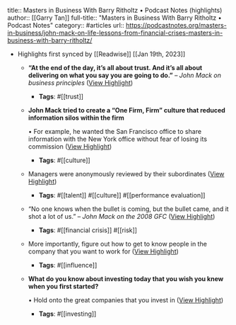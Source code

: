 title:: Masters in Business With Barry Ritholtz • Podcast Notes (highlights)
author:: [[Garry Tan]]
full-title:: "Masters in Business With Barry Ritholtz • Podcast Notes"
category:: #articles
url:: https://podcastnotes.org/masters-in-business/john-mack-on-life-lessons-from-financial-crises-masters-in-business-with-barry-ritholtz/

- Highlights first synced by [[Readwise]] [[Jan 19th, 2023]]
	- **“At the end of the day, it’s all about trust. And it’s all about delivering on what you say you are going to do.”** – *John Mack on business principles* ([View Highlight](https://read.readwise.io/read/01gq3h1vcsm8rshc3fvxcz36rw))
		- **Tags**: #[[trust]]
	- **John Mack tried to create a “One Firm, Firm” culture that reduced information silos within the firm**
	  
	  •   For example, he wanted the San Francisco office to share information with the New York office without fear of losing its commission ([View Highlight](https://read.readwise.io/read/01gq3k9qw8n5pg36fg28mjyfsx))
		- **Tags**: #[[culture]]
	- Managers were anonymously reviewed by their subordinates ([View Highlight](https://read.readwise.io/read/01gq3k8yjakv8z0tsm5dckg9dm))
		- **Tags**: #[[talent]] #[[culture]] #[[performance evaluation]]
	- “No one knows when the bullet is coming, but the bullet came, and it shot a lot of us.” – *John Mack on the 2008 GFC* ([View Highlight](https://read.readwise.io/read/01gq3kayt5e14qecfap8c5s742))
		- **Tags**: #[[financial crisis]] #[[risk]]
	- More importantly, figure out how to get to know people in the company that you want to work for ([View Highlight](https://read.readwise.io/read/01gq3kc2639gg22hmg59we28e4))
		- **Tags**: #[[influence]]
	- **What do you know about investing today that you wish you knew when you first started?**
	  
	  •   Hold onto the great companies that you invest in ([View Highlight](https://read.readwise.io/read/01gq3kck5e1s773ffmp8byndpd))
		- **Tags**: #[[investing]]